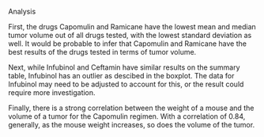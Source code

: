 Analysis

First, the drugs Capomulin and Ramicane have the lowest mean and median tumor volume out of all drugs tested, with the lowest standard deviation as well. It  would be probable to infer that Capomulin and Ramicane have the best results of the drugs tested in terms of tumor volume.
    
Next, while Infubinol and Ceftamin have similar results on the summary table, Infubinol has an outlier as descibed in the boxplot. The data for Infubinol may need to be adjusted to account for this, or the result could require more investigation.
    
Finally, there is a strong correlation between the weight of a mouse and the volume of a tumor for the Capomulin regimen. With a correlation of 0.84, generally, as the mouse weight increases, so does the volume of the tumor.
